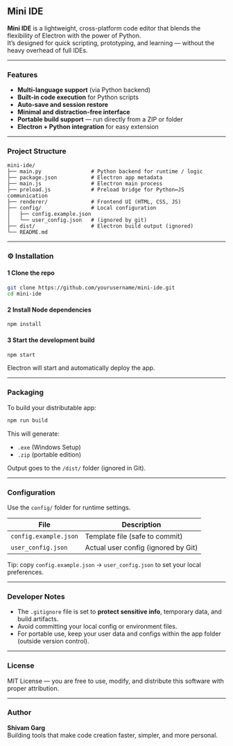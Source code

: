 ## Mini IDE

**Mini IDE** is a lightweight, cross-platform code editor that blends the flexibility of Electron with the power of Python.  
It’s designed for quick scripting, prototyping, and learning — without the heavy overhead of full IDEs.

---

### Features

- **Multi-language support** (via Python backend)  
- **Built-in code execution** for Python scripts  
- **Auto-save and session restore**  
- **Minimal and distraction-free interface**  
- **Portable build support** — run directly from a ZIP or folder  
- **Electron + Python integration** for easy extension  

---

### Project Structure

```
mini-ide/
├── main.py                # Python backend for runtime / logic
├── package.json           # Electron app metadata
├── main.js                # Electron main process
├── preload.js             # Preload bridge for Python↔JS communication
├── renderer/              # Frontend UI (HTML, CSS, JS)
├── config/                # Local configuration
│   ├── config.example.json
│   └── user_config.json   # (ignored by git)
├── dist/                  # Electron build output (ignored)
└── README.md
```

---

### ⚙️ Installation

#### 1 Clone the repo
```bash
git clone https://github.com/yourusername/mini-ide.git
cd mini-ide
```

#### 2 Install Node dependencies
```bash
npm install
```

#### 3 Start the development build
```bash
npm start
```

Electron will start and automatically deploy the app.

---

### Packaging

To build your distributable app:

```bash
npm run build
```

This will generate:
- `.exe` (Windows Setup)
- `.zip` (portable edition)

Output goes to the `/dist/` folder (ignored in Git).

---

### Configuration

Use the `config/` folder for runtime settings.

| File | Description |
|------|--------------|
| `config.example.json` | Template file (safe to commit) |
| `user_config.json` | Actual user config (ignored by Git) |

Tip: copy `config.example.json` → `user_config.json` to set your local preferences.

---

### Developer Notes

- The `.gitignore` file is set to **protect sensitive info**, temporary data, and build artifacts.  
- Avoid committing your local config or environment files.  
- For portable use, keep your user data and configs within the app folder (outside version control).

---

### License

MIT License — you are free to use, modify, and distribute this software with proper attribution.

---

### Author

**Shivam Garg**  
Building tools that make code creation faster, simpler, and more personal.
